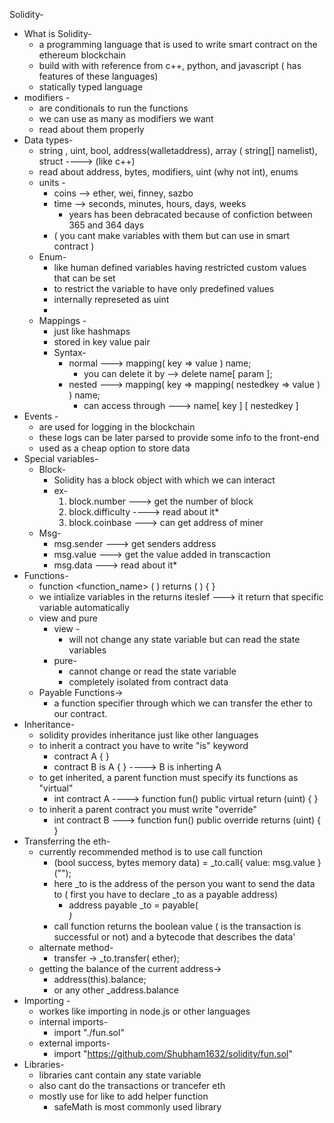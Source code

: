 Solidity-

- What is Solidity-
	- a programming language that is used to write smart contract on the ethereum blockchain
	- build with with reference from c++, python, and javascript ( has features of these languages)
	- statically typed language
- modifiers -
	- are conditionals to run the functions
	- we can use as many as modifiers we want
	- read about them properly
- Data types-
	- string , uint, bool, address(walletaddress), array ( string[] namelist), struct   ----> (like c++)
	- read about address, bytes, modifiers, uint (why not int), enums
	- units -
		- coins --> ether, wei, finney, sazbo
		- time --> seconds, minutes, hours, days, weeks
			- years has been debracated because of confiction between 365 and 364 days
		- ( you cant make variables with them but can use in smart contract )
	- Enum-
		- like human defined variables having restricted custom values that can be set
		- to restrict the variable to have only predefined values
		- internally represeted as uint
		- 
	- Mappings -
		- just like hashmaps
		- stored in key value pair
		- Syntax-
			- normal ---> mapping( key => value ) name;
				- you can delete it by --> delete name[ param ];
			- nested ---> mapping( key => mapping( nestedkey => value ) ) name;
				- can access through ---> name[ key ] [ nestedkey ]
- Events -
	- are used for logging in the blockchain
	- these logs can be later parsed to provide some info to the front-end 
	- used as a cheap option to store data
- Special variables-
	- Block-
		- Solidity has a block object with which we can interact 
		- ex-
			1. block.number ---> get the number of block
			2. block.difficulty ----> read about it*
			3. block.coinbase ---> can get address of miner
	- Msg-
		- msg.sender ---> get senders address
		- msg.value ---> get the value added in transcaction
		- msg.data ---> read about it*
- Functions-
	- function <function_name> ( <params> ) <modifires> returns ( <params> ) { }
	- we intialize variables in the returns iteslef ---> it return that specific variable automatically
	- view and pure
		- view - 
			- will not change any state variable but can read the state variables
		- pure-
			- cannot change or read the state variable 
			- completely isolated from contract data
	- Payable Functions->
		- a function specifier through which we can transfer the ether  to our contract.
- Inheritance-
	- solidity provides inheritance just like other languages
	- to inherit a contract you have to write "is" keyword 
		- contract A { }
		- contract B is A { }    ---->  B is inherting A
	- to get inherited, a parent function must specify its functions as "virtual"
		- int contract A ----> function fun() public virtual return (uint) { }
	- to inherit a parent contract you must write "override"
		- int contract B ---> function fun() public override returns (uint) { }
- Transferring the eth-
	- currently recommended method is to use call function
		- (bool success, bytes memory data) = _to.call{ value: msg.value } ("");
		- here _to is the address of the person you want to send the data to ( first you have to declare _to as a payable address)
			- address payable _to = payable(<address>)
		- call function returns the boolean value ( is the transaction is successful or not) and a bytecode that describes the data'
	- alternate method-
		- transfer -> _to.transfer(<amount> ether);
	- getting the balance of the current address->
		- address(this).balance;
		- or any other _address.balance
- Importing -
	- workes like importing in node.js or other languages
	- internal imports-
		- import "./fun.sol"
	- external imports-
		- import "https://github.com/Shubham1632/solidity/fun.sol"
- Libraries-
	- libraries cant contain any state variable 
	- also cant do the transactions or trancefer eth
	- mostly use for like to add helper function
		- safeMath is most commonly used library
		  
                  
















